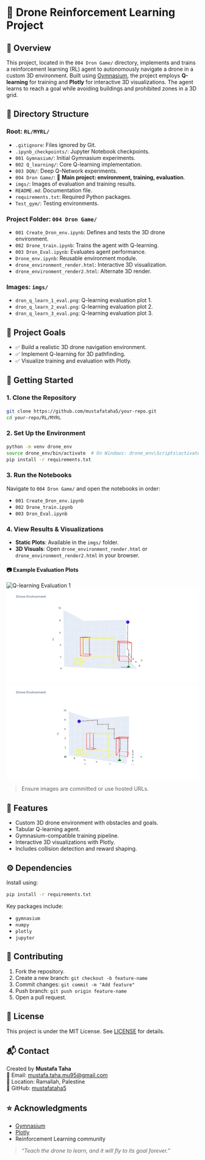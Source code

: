 # 🚁 Drone Reinforcement Learning Project

## 📌 Overview
This project, located in the `004 Dron Game/` directory, implements and trains a reinforcement learning (RL) agent to autonomously navigate a drone in a custom 3D environment. Built using [Gymnasium](https://gymnasium.farama.org/), the project employs **Q-learning** for training and **Plotly** for interactive 3D visualizations. The agent learns to reach a goal while avoiding buildings and prohibited zones in a 3D grid.

## 📁 Directory Structure
### Root: `RL/MYRL/`
- `.gitignore`: Files ignored by Git.
- `.ipynb_checkpoints/`: Jupyter Notebook checkpoints.
- `001 Gymnasium/`: Initial Gymnasium experiments.
- `002 Q_learning/`: Core Q-learning implementation.
- `003 DQN/`: Deep Q-Network experiments.
- `004 Dron Game/`: 🚁 **Main project: environment, training, evaluation**.
- `imgs/`: Images of evaluation and training results.
- `README.md`: Documentation file.
- `requirements.txt`: Required Python packages.
- `Test_gym/`: Testing environments.

### Project Folder: `004 Dron Game/`
- `001 Create_Dron_env.ipynb`: Defines and tests the 3D drone environment.
- `002 Drone_train.ipynb`: Trains the agent with Q-learning.
- `003 Dron_Eval.ipynb`: Evaluates agent performance.
- `Drone_env.ipynb`: Reusable environment module.
- `drone_environment_render.html`: Interactive 3D visualization.
- `drone_environment_render2.html`: Alternate 3D render.

### Images: `imgs/`
- `dron_q_learn_1_eval.png`: Q-learning evaluation plot 1.
- `dron_q_learn_2_eval.png`: Q-learning evaluation plot 2.
- `dron_q_learn_3_eval.png`: Q-learning evaluation plot 3.

## 🎯 Project Goals
- ✅ Build a realistic 3D drone navigation environment.
- ✅ Implement Q-learning for 3D pathfinding.
- ✅ Visualize training and evaluation with Plotly.

## 🚀 Getting Started
### 1. Clone the Repository
```bash
git clone https://github.com/mustafataha5/your-repo.git
cd your-repo/RL/MYRL
```

### 2. Set Up the Environment
```bash
python -m venv drone_env
source drone_env/bin/activate  # On Windows: drone_env\Scripts\activate
pip install -r requirements.txt
```

### 3. Run the Notebooks
Navigate to `004 Dron Game/` and open the notebooks in order:
- `001 Create_Dron_env.ipynb`
- `002 Drone_train.ipynb`
- `003 Dron_Eval.ipynb`

### 4. View Results & Visualizations
- **Static Plots**: Available in the `imgs/` folder.
- **3D Visuals**: Open `drone_environment_render.html` or `drone_environment_render2.html` in your browser.

#### 📷 Example Evaluation Plots
![Q-learning Evaluation 1](https://drive.google.com/uc?export=view&id=1MY6cdPo4I4bCnEj1i_LuU7xPAiTXG4HF)
![Q-learning Evaluation 2](imgs/dron_q_learn_2_eval.png)
![Q-learning Evaluation 3](imgs/dron_q_learn_3_eval.png)

> Ensure images are committed or use hosted URLs.

## 🧪 Features
- Custom 3D drone environment with obstacles and goals.
- Tabular Q-learning agent.
- Gymnasium-compatible training pipeline.
- Interactive 3D visualizations with Plotly.
- Includes collision detection and reward shaping.

## ⚙️ Dependencies
Install using:
```bash
pip install -r requirements.txt
```
Key packages include:
- `gymnasium`
- `numpy`
- `plotly`
- `jupyter`

## 🧩 Contributing
1. Fork the repository.
2. Create a new branch: `git checkout -b feature-name`
3. Commit changes: `git commit -m "Add feature"`
4. Push branch: `git push origin feature-name`
5. Open a pull request.

## 📜 License
This project is under the MIT License. See [LICENSE](LICENSE) for details.

## 📬 Contact
Created by **Mustafa Taha**  
📧 Email: mustafa.taha.mu95@gmail.com  
📍 Location: Ramallah, Palestine  
💼 GitHub: [mustafataha5](https://github.com/mustafataha5)

## ⭐ Acknowledgments
- [Gymnasium](https://gymnasium.farama.org/)
- [Plotly](https://plotly.com/)
- Reinforcement Learning community

> *“Teach the drone to learn, and it will fly to its goal forever.”*
